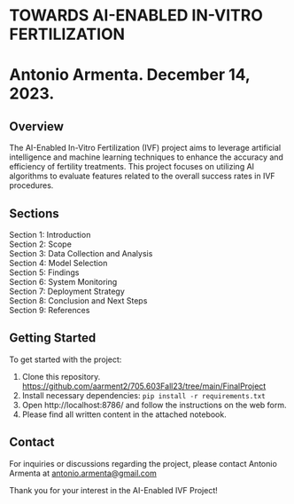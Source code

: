 # TOWARDS AI-ENABLED IN-VITRO FERTILIZATION
# Antonio Armenta. December 14, 2023.

## Overview
The AI-Enabled In-Vitro Fertilization (IVF) project aims to leverage artificial intelligence and machine learning techniques to enhance the accuracy and efficiency of fertility treatments. This project focuses on utilizing AI algorithms to evaluate features related to the overall success rates in IVF procedures.

## Sections
Section 1: Introduction  
Section 2: Scope  
Section 3: Data Collection and Analysis  
Section 4: Model Selection  
Section 5: Findings  
Section 6: System Monitoring  
Section 7: Deployment Strategy  
Section 8: Conclusion and Next Steps  
Section 9: References


## Getting Started
To get started with the project:
1. Clone this repository. https://github.com/aarment2/705.603Fall23/tree/main/FinalProject
2. Install necessary dependencies: `pip install -r requirements.txt`
3. Open http://localhost:8786/ and follow the instructions on the web form.
4. Please find all written content in the attached notebook.
   


## Contact
For inquiries or discussions regarding the project, please contact Antonio Armenta at antonio.armenta@gmail.com

Thank you for your interest in the AI-Enabled IVF Project!
